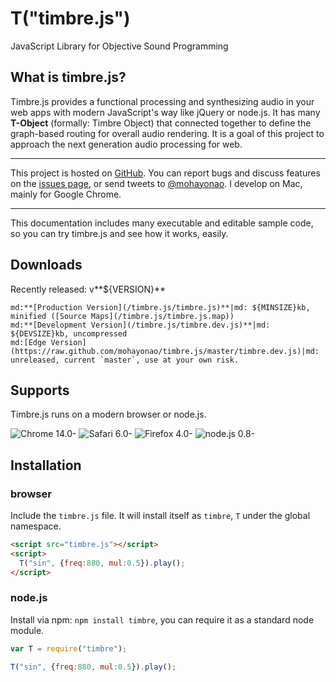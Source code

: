 T("timbre.js")
==============
JavaScript Library for Objective Sound Programming

## What is timbre.js? ##
Timbre.js provides a functional processing and synthesizing audio in your web apps with modern JavaScript's way like jQuery or node.js. It has many **T-Object** (formally: Timbre Object) that connected together to define the graph-based routing for overall audio rendering. It is a goal of this project to approach the next generation audio processing for web.
- - -
This project is hosted on [GitHub](https://github.com/mohayonao/timbre.js/). You can report bugs and discuss features on the [issues page](https://github.com/mohayonao/timbre.js/issues), or send tweets to [@mohayonao](http://twitter.com/mohayonao). I develop on Mac, mainly for Google Chrome.
- - -
This documentation includes many executable and editable sample code, so you can try timbre.js and see how it works, easily.

## Downloads ##
Recently released: v**${VERSION}**

```table
md:**[Production Version](/timbre.js/timbre.js)**|md: ${MINSIZE}kb, minified ([Source Maps](/timbre.js/timbre.js.map))
md:**[Development Version](/timbre.js/timbre.dev.js)**|md: ${DEVSIZE}kb, uncompressed
md:[Edge Version](https://raw.github.com/mohayonao/timbre.js/master/timbre.dev.js)|md: unreleased, current `master`, use at your own risk.
```

## Supports ##
Timbre.js runs on a modern browser or node.js.

![Chrome 14.0-](/timbre.js/misc/img/chrome.png)
![Safari 6.0-](/timbre.js/misc/img/safari.png)
![Firefox 4.0-](/timbre.js/misc/img/firefox.png)
![node.js 0.8-](/timbre.js/misc/img/nodejs.png)

## Installation ##
### browser
Include the `timbre.js` file. It will install itself as `timbre`, `T` under the global namespace.

```html
<script src="timbre.js"></script>
<script>
  T("sin", {freq:880, mul:0.5}).play();
</script>
```

### node.js
Install via npm: `npm install timbre`, you can require it as a standard node module.

```js
var T = require("timbre");

T("sin", {freq:880, mul:0.5}).play();
```
